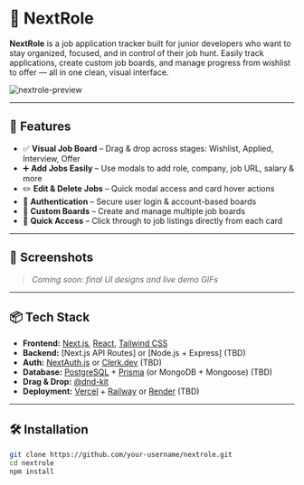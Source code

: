 # 🧭 NextRole

**NextRole** is a job application tracker built for junior developers who want to stay organized, focused, and in control of their job hunt. Easily track applications, create custom job boards, and manage progress from wishlist to offer — all in one clean, visual interface.

![nextrole-preview](./public/nextrole-preview.png)

---

## 🚀 Features

- ✅ **Visual Job Board** – Drag & drop across stages: Wishlist, Applied, Interview, Offer
- ➕ **Add Jobs Easily** – Use modals to add role, company, job URL, salary & more
- ✏️ **Edit & Delete Jobs** – Quick modal access and card hover actions
- 🔐 **Authentication** – Secure user login & account-based boards
- 🧠 **Custom Boards** – Create and manage multiple job boards
- 🔗 **Quick Access** – Click through to job listings directly from each card

---

## 📸 Screenshots

> _Coming soon: final UI designs and live demo GIFs_

---

## 📦 Tech Stack

- **Frontend:** [Next.js](https://nextjs.org/), [React](https://reactjs.org/), [Tailwind CSS](https://tailwindcss.com/)
- **Backend:** [Next.js API Routes] or [Node.js + Express] (TBD)
- **Auth:** [NextAuth.js](https://next-auth.js.org/) or [Clerk.dev](https://clerk.dev/) (TBD)
- **Database:** [PostgreSQL](https://www.postgresql.org/) + [Prisma](https://www.prisma.io/) (or MongoDB + Mongoose) (TBD)
- **Drag & Drop:** [@dnd-kit](https://dndkit.com/)
- **Deployment:** [Vercel](https://vercel.com/) + [Railway](https://railway.app/) or [Render](https://render.com/) (TBD)

---

## 🛠️ Installation

```bash
git clone https://github.com/your-username/nextrole.git
cd nextrole
npm install
